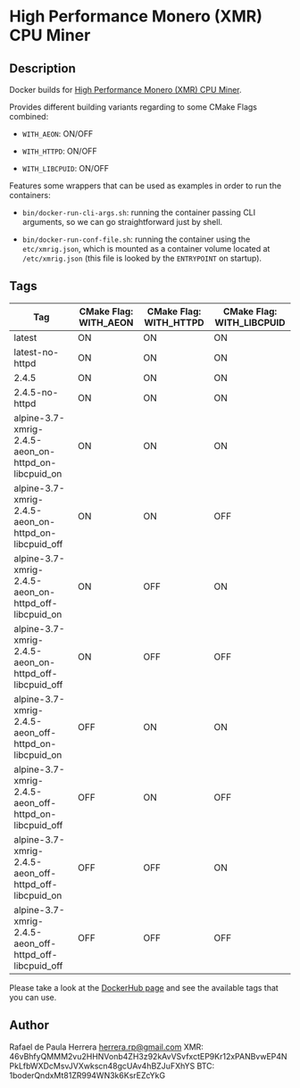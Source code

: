 # High Performance Monero (XMR) CPU Miner

## Description

Docker builds for [High Performance Monero (XMR) CPU Miner](https://github.com/xmrig/xmrig).

Provides different building variants regarding to some CMake Flags combined:

* `WITH_AEON`: ON/OFF

* `WITH_HTTPD`: ON/OFF

* `WITH_LIBCPUID`: ON/OFF

Features some wrappers that can be used as examples in order to run the containers:

* `bin/docker-run-cli-args.sh`: running the container passing CLI arguments, so we can go straightforward just by shell.

* `bin/docker-run-conf-file.sh`: running the container using the `etc/xmrig.json`, which is mounted as a container volume located at `/etc/xmrig.json` (this file is looked by the `ENTRYPOINT` on startup).

## Tags

| Tag                                                    | CMake Flag: WITH_AEON | CMake Flag: WITH_HTTPD | CMake Flag: WITH_LIBCPUID |
|--------------------------------------------------------|-----------------------|------------------------|---------------------------|
| latest                                                 | ON                    | ON                     | ON                        |
| latest-no-httpd                                        | ON                    | ON                     | ON                        |
| 2.4.5                                                  | ON                    | ON                     | ON                        |
| 2.4.5-no-httpd                                         | ON                    | ON                     | ON                        |
| alpine-3.7-xmrig-2.4.5-aeon_on-httpd_on-libcpuid_on    | ON                    | ON                     | ON                        |
| alpine-3.7-xmrig-2.4.5-aeon_on-httpd_on-libcpuid_off   | ON                    | ON                     | OFF                       |
| alpine-3.7-xmrig-2.4.5-aeon_on-httpd_off-libcpuid_on   | ON                    | OFF                    | ON                        |
| alpine-3.7-xmrig-2.4.5-aeon_on-httpd_off-libcpuid_off  | ON                    | OFF                    | OFF                       |
| alpine-3.7-xmrig-2.4.5-aeon_off-httpd_on-libcpuid_on   | OFF                   | ON                     | ON                        |
| alpine-3.7-xmrig-2.4.5-aeon_off-httpd_on-libcpuid_off  | OFF                   | ON                     | OFF                       |
| alpine-3.7-xmrig-2.4.5-aeon_off-httpd_off-libcpuid_on  | OFF                   | OFF                    | ON                        |
| alpine-3.7-xmrig-2.4.5-aeon_off-httpd_off-libcpuid_off | OFF                   | OFF                    | OFF                       |

Please take a look at the [DockerHub page](https://hub.docker.com/r/herrera/xmrig-cpu/tags/) and see the available tags that you can use.

## Author

Rafael de Paula Herrera [<herrera.rp@gmail.com>](mailto:herrera.rp@gmail.com)
XMR: 46vBhfyQMMM2vu2HHNVonb4ZH3z92kAvVSvfxctEP9Kr12xPANBvwEP4NPkLfbWXDcMsvJVXwkscn48gcUAv4hBZJuFXhYS
BTC: 1boderQndxMt81ZR994WN3k6KsrEZcYkG